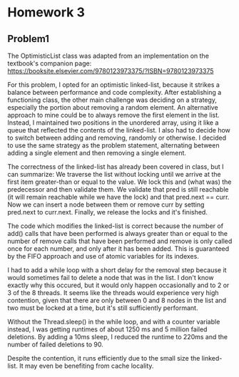 # Homework 3
## Problem1
The OptimisticList class was adapted from an implementation on 
the textbook's companion page: https://booksite.elsevier.com/9780123973375/?ISBN=9780123973375

For this problem, I opted for an optimistic linked-list, because it strikes a balance between performance and code complexity. After establishing a functioning class, the other main challenge was deciding on a strategy, especially the portion about removing a random element. An alternative approach to mine could be to always remove the first element in the list. Instead, I maintained two positions in the unordered array, using it like a queue that reflected the contents of the linked-list. I also had to decide how to switch between adding and removing, randomly or otherwise. I decided to use the same strategy as the problem statement, alternating between adding a single element and then removing a single element. 

The correctness of the linked-list has already been covered in class, but I can summarize: We traverse the list without locking until we arrive at the first item greater-than or equal to the value. We lock this and (what was) the predecessor and then validate them. We validate that pred is still reachable (it will remain reachable while we have the lock) and that pred.next == curr. Now we can insert a node between them or remove curr by setting pred.next to curr.next. Finally, we release the locks and it's finished. 

The code which modifies the linked-list is correct because the number of add() calls that have been performed is always greater than or equal to the number of remove calls that have been performed and remove is only called once for each number, and only after it has been added. This is guaranteed by the FIFO approach and use of atomic variables for its indexes. 

I had to add a while loop with a short delay for the removal step because it would sometimes fail to delete a node that was in the list. I don't know exactly why this occured, but it would only happen occasionally and to 2 or 3 of the 8 threads. It seems like the threads would experience very high contention, given that there are only between 0 and 8 nodes in the list and two must be locked at a time, but it's still sufficiently performant. 

Without the Thread.sleep() in the while loop, and with a counter variable instead, I was getting runtimes of about 1250 ms and 5 million failed deletions. By adding a 10ms sleep, I reduced the runtime to 220ms and the number of failed deletions to 90. 

Despite the contention, it runs efficiently due to the small size the linked-list. It may even be benefiting from cache locality.

